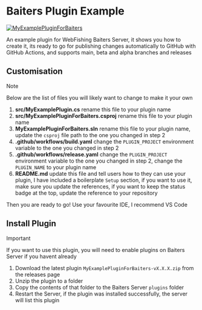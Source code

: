 # Baiters Plugin Example
[![MyExamplePluginForBaiters](https://github.com/DanielMcAssey/baiters-server-plugin-example/actions/workflows/release.yml/badge.svg)](https://github.com/DanielMcAssey/baiters-server-plugin-example/actions/workflows/release.yml)

An example plugin for WebFishing Baiters Server, it shows you how to create it, its ready to go for publishing changes automatically to GitHub with GitHub Actions, and supports main, beta and alpha branches and releases


## Customisation
> [!NOTE]
> Below are the list of files you will likely want to change to make it your own

1. **src/MyExamplePlugin.cs** rename this file to your plugin name
2. **src/MyExamplePluginForBaiters.csproj** rename this file to your plugin name
3. **MyExamplePluginForBaiters.sln** rename this file to your plugin name, update the `csproj` file path to the one you changed in step 2
4. **.github/workflows/build.yaml** change the `PLUGIN_PROJECT` environment variable to the one you changed in step 2
5. **.github/workflows/release.yaml** change the `PLUGIN_PROJECT` environment variable to the one you changed in step 2, change the `PLUGIN_NAME` to your plugin name
6. **README.md** update this file and tell users how to they can use your plugin, I have included a boilerplate `Setup` section, if you want to use it, make sure you update the references, if you want to keep the status badge at the top, update the reference to your repository

Then you are ready to go! Use your favourite IDE, I recommend VS Code 


## Install Plugin
> [!IMPORTANT]
> If you want to use this plugin, you will need to enable plugins on Baiters Server if you havent already

1. Download the latest plugin `MyExamplePluginForBaiters-vX.X.X.zip` from the releases page
2. Unzip the plugin to a folder
3. Copy the contents of that folder to the Baiters Server `plugins` folder
4. Restart the Server, if the plugin was installed successfully, the server will list this plugin
